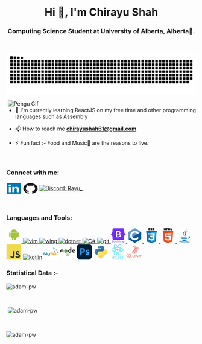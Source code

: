 <h1 align="center">Hi 👋, I'm Chirayu Shah</h1>
<h3 align="center">Computing Science Student at University of Alberta, Alberta🌟.</h3>

<br>

![](https://raw.githubusercontent.com/platane/snk/output/github-contribution-grid-snake-dark.svg)

<p><img align="right" src="https://media4.giphy.com/media/v1.Y2lkPTc5MGI3NjExYjUxemhrNGZibDNlbjh4c3J3aXFnMHVwZDRjMGh4YnZrZmw3OTlnMCZlcD12MV9pbnRlcm5hbF9naWZfYnlfaWQmY3Q9Zw/QDjpIL6oNCVZ4qzGs7/giphy.gif" alt="Pengu Gif" style="
            width:500px;
            height: auto;"/></p>

- 🌱 I'm currently learning ReactJS on my free time and other programming languages such as Assembly

- 📫 How to reach me **chirayushah61@gmail.com**

- ⚡ Fun fact :- Food and Music🎵 are the reasons to live.

<br>

<h3 align="left">Connect with me:</h3>
<p align="left">
  <a href="https://www.linkedin.com/in/chirayu-shah-aug/" target="blank">
              <img align="center" src="https://raw.githubusercontent.com/devicons/devicon/refs/heads/master/icons/linkedin/linkedin-original.svg" alt="Linkedin link" height="30" width="40" /></a>
  <a href="https://github.com/cshah25" target="blank">
              <img align="center" src="https://raw.githubusercontent.com/devicons/devicon/refs/heads/master/icons/github/github-original.svg" alt="Github link" height="30" width="40" /></a>
  <a href="https://discord.com/users/422815658150068226" target="blank">
              <img align="center" src="https://cdn.prod.website-files.com/6257adef93867e50d84d30e2/636e0a69f118df70ad7828d4_icon_clyde_blurple_RGB.svg" alt="Discord: Rayu_." height=30" width="40"></a>
</p>

<br>

<h3 align="left">Languages and Tools:</h3>
            <a href="https://developer.android.com" target="_blank">
                        <img src="https://raw.githubusercontent.com/devicons/devicon/master/icons/android/android-original-wordmark.svg" alt="android" width="40" height="40" /> </a>
            <a href = "https://www.vim.org/" target = "_blank">
                        <img src = "https://upload.wikimedia.org/wikipedia/commons/thumb/9/9f/Vimlogo.svg/1022px-Vimlogo.svg.png" alt="vim" width="40"  height="40"/> </a>
            <a href = "https://wingware.com/" target = "_blank"> 
                        <img src = "https://i.ibb.co/hMTyD9g/pngwing-com.png" alt="wing" width="40" height="40"/> </a>
            <a href="https://www.typescriptlang.org/" target="_blank">
                        <img src="https://img.icons8.com/?size=100&id=uJM6fQYqDaZK&format=png&color=000000" alt="dotnet" width="40" height="40"/> </a>
            <a href = "https://en.wikipedia.org/wiki/C_Sharp_(programming_language)" target = "_blank"> 
                        <img src = "https://upload.wikimedia.org/wikipedia/commons/thumb/b/bd/Logo_C_sharp.svg/1200px-Logo_C_sharp.svg.png" alt = "C#" width = "40" height = "40"/> </a>
            <a href = "https://git-scm.com" target = "_blank"> 
                        <img src = "https://www.vectorlogo.zone/logos/git-scm/git-scm-icon.svg" alt="git" width="40" height="40"/> </a>
            <a href="https://getbootstrap.com" target="_blank" rel="noreferrer">
                        <img src="https://raw.githubusercontent.com/devicons/devicon/master/icons/bootstrap/bootstrap-plain-wordmark.svg" alt="bootstrap" width="40" height="40" /> </a>
            <a href="https://www.cprogramming.com/" target="_blank">
                        <img src="https://raw.githubusercontent.com/devicons/devicon/master/icons/c/c-original.svg" alt="c" width="40" height="40" /> </a>
            <a href="https://www.w3schools.com/css/" target="_blank"> 
                        <img src="https://raw.githubusercontent.com/devicons/devicon/master/icons/css3/css3-original-wordmark.svg" alt="css3" width="40" height="40" /> </a>
            <a href="https://www.w3.org/html/" target="_blank" rel="noreferrer"> 
                        <img src="https://raw.githubusercontent.com/devicons/devicon/master/icons/html5/html5-original-wordmark.svg" alt="html5" width="40" height="40" /> </a>
            <a href="https://www.java.com" target="_blank" rel="noreferrer"> 
                        <img src="https://raw.githubusercontent.com/devicons/devicon/master/icons/java/java-original.svg" alt="java" width="40" height="40" /> </a>
            <a href="https://developer.mozilla.org/en-US/docs/Web/JavaScript" target="_blank"> 
                        <img src="https://raw.githubusercontent.com/devicons/devicon/master/icons/javascript/javascript-original.svg" alt="javascript" width="40" height="40" /> </a>
            <a href="https://kotlinlang.org" target="_blank" rel="noreferrer">
                        <img src="https://www.vectorlogo.zone/logos/kotlinlang/kotlinlang-icon.svg" alt="kotlin" width="40" height="40" /> </a>
            <a href="https://www.mysql.com/" target="_blank" rel="noreferrer"> 
                        <img src="https://raw.githubusercontent.com/devicons/devicon/master/icons/mysql/mysql-original-wordmark.svg" alt="mysql" width="40" height="40" /> </a> 
            <a href="https://nodejs.org" target="_blank" rel="noreferrer"> 
                        <img src="https://raw.githubusercontent.com/devicons/devicon/master/icons/nodejs/nodejs-original-wordmark.svg" alt="nodejs" width="40" height="40" /> </a> 
            <a href="https://www.photoshop.com/en" target="_blank" rel="noreferrer">
                        <img src="https://raw.githubusercontent.com/devicons/devicon/refs/heads/master/icons/photoshop/photoshop-original.svg" alt="photoshop" width="40" height="40" /> </a>
            <a href="https://www.python.org" target="_blank" rel="noreferrer"> 
                        <img src="https://raw.githubusercontent.com/devicons/devicon/master/icons/python/python-original.svg" alt="python" width="40" height="40" /> </a>
            <a href="https://reactjs.org/" target="_blank" rel="noreferrer"> 
                        <img src="https://raw.githubusercontent.com/devicons/devicon/master/icons/react/react-original-wordmark.svg" alt="react" width="40" height="40" /> </a>
            <a href="https://https://www.microsoft.com/en-ca/sql-server/sql-server-2022/" target="_blank" rel="noreferrer">
                        <img src="https://raw.githubusercontent.com/devicons/devicon/refs/heads/master/icons/microsoftsqlserver/microsoftsqlserver-plain-wordmark.svg" alt="SQL Server" width="40" height="40" /> </a>
<br>

<h3>Statistical Data :-</h3>

<p><img align="center"
    src="https://github-readme-stats.vercel.app/api/top-langs?username=cshah25&show_icons=true&locale=en&bg_color=0d1117&text_color=ffffff&layout=compact"
    alt="adam-pw" 
    bg_color=#808080/></p>

<br>

<p>&nbsp;<img align="center" src="https://github-readme-stats.vercel.app/api?username=cshah25&show_icons=true&locale=en&bg_color=0d1117&text_color=ffffff&repo=convoychat"
    alt="adam-pw" /></p>

<br>

<p><img align="center" src="https://github-readme-streak-stats.herokuapp.com/?user=cshah25&theme=dark&background=0d1117&date_format=M%20j%5B%2C%20Y%5D" alt="adam-pw" /></p>
